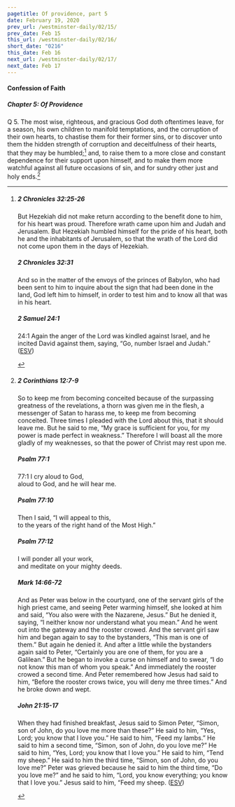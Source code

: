 ```yaml
---
pagetitle: Of providence, part 5
date: February 19, 2020
prev_url: /westminster-daily/02/15/
prev_date: Feb 15
this_url: /westminster-daily/02/16/
short_date: "0216"
this_date: Feb 16
next_url: /westminster-daily/02/17/
next_date: Feb 17
---
```


#### Confession of Faith

##### Chapter 5: Of Providence

<span class="q">Q 5.</span> The most wise, righteous, and gracious God doth oftentimes leave, for a season, his own children to manifold temptations, and the corruption of their own hearts, to chastise them for their former sins, or to discover unto them the hidden strength of corruption and deceitfulness of their hearts, that they may be humbled;[^fnref:wcf1] and, to raise them to a more close and constant dependence for their support upon himself, and to make them more watchful against all future occasions of sin, and for sundry other just and holy ends.[^fnref:wcf2]

[^fnref:wcf1]: <div class="esv"><h5>2 Chronicles 32:25-26</h5> <div class="esv-text"><p id="p14032025.01-1">But Hezekiah did not make return according to the benefit done to him, for his heart was proud. Therefore wrath came upon him and Judah and Jerusalem. But Hezekiah humbled himself for the pride of his heart, both he and the inhabitants of Jerusalem, so that the wrath of the <span class="small-caps">Lord</span> did not come upon them in the days of Hezekiah.</p> </div><h5>2 Chronicles 32:31</h5> <div class="esv-text"><p id="p14032031.01-2">And so in the matter of the envoys of the princes of Babylon, who had been sent to him to inquire about the sign that had been done in the land, God left him to himself, in order to test him and to know all that was in his heart.</p> </div><h5>2 Samuel 24:1</h5> <div class="esv-text"> <p id="p10024001.03-3"><span class="chapter-num" id="v10024001-3">24:1&nbsp;</span>Again the anger of the <span class="small-caps">Lord</span> was kindled against Israel, and he incited David against them, saying, &#8220;Go, number Israel and Judah.&#8221;  (<a href="http://www.esv.org" class="copyright">ESV</a>)</p> </div> </div>

[^fnref:wcf2]: <div class="esv"><h5>2 Corinthians 12:7-9</h5> <div class="esv-text"><p id="p47012007.01-1">So to keep me from becoming conceited because of the surpassing greatness of the revelations, a thorn was given me in the flesh, a messenger of Satan to harass me, to keep me from becoming conceited. Three times I pleaded with the Lord about this, that it should leave me. But he said to me, <span class="woc">&#8220;My grace is sufficient for you, for my power is made perfect in weakness.&#8221;</span> Therefore I will boast all the more gladly of my weaknesses, so that the power of Christ may rest upon me.</p> </div><h5>Psalm 77:1</h5> <div class="esv-text">  <div class="block-indent"> <p class="line-group" id="p19077001.20-2"><span class="chapter-num" id="v19077001-2">77:1&nbsp;</span>I cry aloud to God,<br /> <span class="indent"></span>aloud to God, and he will hear me.</p> </div> </div><h5>Psalm 77:10</h5> <div class="esv-text"><div class="block-indent"> <p class="line-group" id="p19077010.01-3">Then I said, &#8220;I will appeal to this,<br /> <span class="indent"></span>to the years of the right hand of the Most High.&#8221;</p> </div> </div><h5>Psalm 77:12</h5> <div class="esv-text"><div class="block-indent"> <p class="line-group" id="p19077012.01-4">I will ponder all your work,<br /> <span class="indent"></span>and meditate on your mighty deeds.</p> </div> </div><h5>Mark 14:66-72</h5> <div class="esv-text"> <p id="p41014066.04-5">And as Peter was below in the courtyard, one of the servant girls of the high priest came, and seeing Peter warming himself, she looked at him and said, &#8220;You also were with the Nazarene, Jesus.&#8221; But he denied it, saying, &#8220;I neither know nor understand what you mean.&#8221; And he went out into the gateway and the rooster crowed. And the servant girl saw him and began again to say to the bystanders, &#8220;This man is one of them.&#8221; But again he denied it. And after a little while the bystanders again said to Peter, &#8220;Certainly you are one of them, for you are a Galilean.&#8221; But he began to invoke a curse on himself and to swear, &#8220;I do not know this man of whom you speak.&#8221; And immediately the rooster crowed a second time. And Peter remembered how Jesus had said to him, <span class="woc">&#8220;Before the rooster crows twice, you will deny me three times.&#8221;</span> And he broke down and wept.</p> </div><h5>John 21:15-17</h5> <div class="esv-text"> <p id="p43021015.04-6">When they had finished breakfast, Jesus said to Simon Peter, <span class="woc">&#8220;Simon, son of John, do you love me more than these?&#8221;</span> He said to him, &#8220;Yes, Lord; you know that I love you.&#8221; He said to him, <span class="woc">&#8220;Feed my lambs.&#8221;</span> He said to him a second time, <span class="woc">&#8220;Simon, son of John, do you love me?&#8221;</span> He said to him, &#8220;Yes, Lord; you know that I love you.&#8221; He said to him, <span class="woc">&#8220;Tend my sheep.&#8221;</span> He said to him the third time, <span class="woc">&#8220;Simon, son of John, do you love me?&#8221;</span> Peter was grieved because he said to him the third time, <span class="woc">&#8220;Do you love me?&#8221;</span> and he said to him, &#8220;Lord, you know everything; you know that I love you.&#8221; Jesus said to him, <span class="woc">&#8220;Feed my sheep.</span>  (<a href="http://www.esv.org" class="copyright">ESV</a>)</p> </div> </div>

